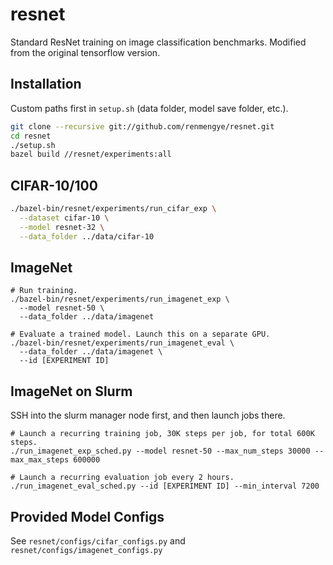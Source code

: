 # resnet
Standard ResNet training on image classification benchmarks. Modified from the original tensorflow version.

## Installation
Custom paths first in `setup.sh` (data folder, model save folder, etc.).
```bash
git clone --recursive git://github.com/renmengye/resnet.git
cd resnet
./setup.sh
bazel build //resnet/experiments:all
```

## CIFAR-10/100
```bash
./bazel-bin/resnet/experiments/run_cifar_exp \
  --dataset cifar-10 \
  --model resnet-32 \
  --data_folder ../data/cifar-10
```

## ImageNet
```
# Run training.
./bazel-bin/resnet/experiments/run_imagenet_exp \
  --model resnet-50 \
  --data_folder ../data/imagenet

# Evaluate a trained model. Launch this on a separate GPU. 
./bazel-bin/resnet/experiments/run_imagenet_eval \
  --data_folder ../data/imagenet \
  --id [EXPERIMENT ID]
```

## ImageNet on Slurm
SSH into the slurm manager node first, and then launch jobs there.
```
# Launch a recurring training job, 30K steps per job, for total 600K steps.
./run_imagenet_exp_sched.py --model resnet-50 --max_num_steps 30000 --max_max_steps 600000

# Launch a recurring evaluation job every 2 hours.
./run_imagenet_eval_sched.py --id [EXPERIMENT ID] --min_interval 7200
```

## Provided Model Configs
See `resnet/configs/cifar_configs.py` and `resnet/configs/imagenet_configs.py`
